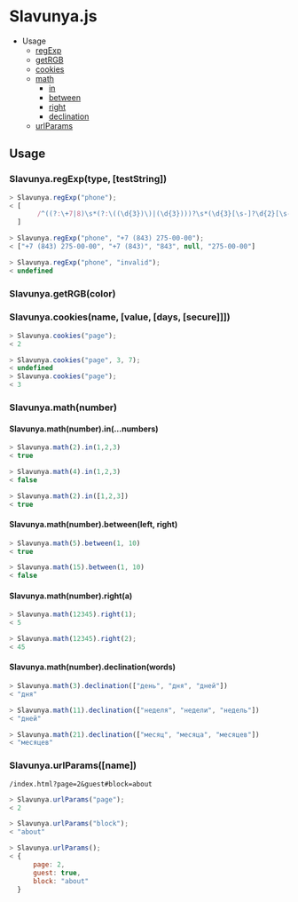 # Slavunya.js

* Usage
    * [regExp](#slavunyaregexptype-teststring)
    * [getRGB](#slavunyagetrgbcolor)
    * [cookies](#slavunyacookiesname-value-days-secure)
    * [math](#slavunyamathnumber)
        * [in](#slavunyamathnumberinnumbers)
        * [between](#slavunyamathnumberbetweenleft-right)
        * [right](#slavunyamathnumberrighta)
        * [declination](#slavunyamathnumberdeclinationwords)
    * [urlParams](#slavunyaurlparamsname)


## Usage
### Slavunya.regExp(type, [testString])
```js
> Slavunya.regExp("phone");
< [
       /^((?:\+7|8)\s*(?:\((\d{3})\)|(\d{3})))?\s*(\d{3}[\s-]?\d{2}[\s-]?\d{2})$/
  ]
```
```js
> Slavunya.regExp("phone", "+7 (843) 275-00-00");
< ["+7 (843) 275-00-00", "+7 (843)", "843", null, "275-00-00"]

> Slavunya.regExp("phone", "invalid");
< undefined
```
### Slavunya.getRGB(color)
### Slavunya.cookies(name, [value, [days, [secure]]])
```js
> Slavunya.cookies("page");
< 2

> Slavunya.cookies("page", 3, 7);
< undefined
> Slavunya.cookies("page");
< 3
```
### Slavunya.math(number)
#### Slavunya.math(number).in(...numbers)
```js
> Slavunya.math(2).in(1,2,3)
< true

> Slavunya.math(4).in(1,2,3)
< false

> Slavunya.math(2).in([1,2,3])
< true
```
#### Slavunya.math(number).between(left, right)
```js
> Slavunya.math(5).between(1, 10)
< true

> Slavunya.math(15).between(1, 10)
< false
```
#### Slavunya.math(number).right(a)
```js
> Slavunya.math(12345).right(1);
< 5

> Slavunya.math(12345).right(2);
< 45
```
#### Slavunya.math(number).declination(words)
```js
> Slavunya.math(3).declination(["день", "дня", "дней"])
< "дня"

> Slavunya.math(11).declination(["неделя", "недели", "недель"])
< "дней"

> Slavunya.math(21).declination(["месяц", "месяца", "месяцев"])
< "месяцев"
```
### Slavunya.urlParams([name])
``` /index.html?page=2&guest#block=about ```
```js
> Slavunya.urlParams("page");
< 2

> Slavunya.urlParams("block");
< "about"

> Slavunya.urlParams();
< {
      page: 2,
      guest: true,
      block: "about"
  }
```
